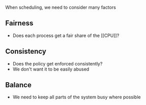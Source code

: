 When scheduling, we need to consider many factors

## Fairness
- Does each process get a fair share of the [[CPU]]?

## Consistency
- Does the policy get enforced consistently?
- We don't want it to be easily abused

## Balance
- We need to keep all parts of the system busy where possible
